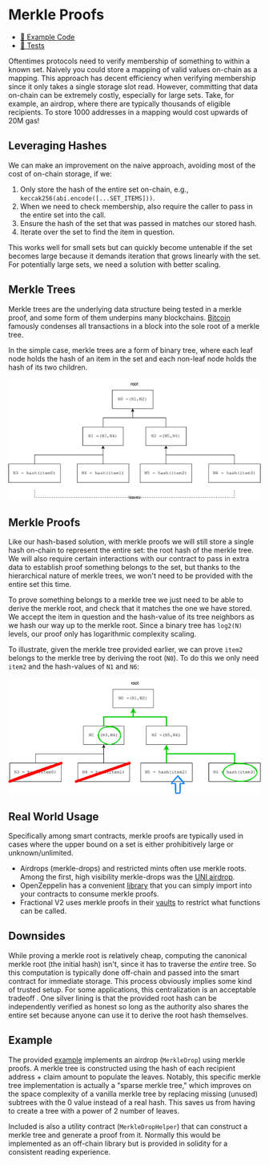 # Merkle Proofs

- [📜 Example Code](./MerkleProofs.sol)
- [🐞 Tests](../../test/MerkleProofs.t.sol)

Oftentimes protocols need to verify membership of something to within a known set. Naively you could store a mapping of valid values on-chain as a mapping. This approach has decent efficiency when verifying membership since it only takes a single storage slot read. However, committing that data on-chain can be extremely costly, especially for large sets. Take, for example, an airdrop, where there are typically thousands of eligible recipients. To store 1000 addresses in a mapping would cost upwards of 20M gas!

## Leveraging Hashes

We can make an improvement on the naive approach, avoiding most of the cost of on-chain storage, if we:

1. Only store the hash of the entire set on-chain, e.g., `keccak256(abi.encode([...SET_ITEMS]))`.
2. When we need to check membership, also  require the caller to pass in the entire set into the call.
3. Ensure the hash of the set that was passed in matches our stored hash.
4. Iterate over the set to find the item in question.

This works well for small sets but can quickly become untenable if the set becomes large because it demands iteration that grows linearly with the set. For potentially large sets, we need a solution with better scaling.

## Merkle Trees

Merkle trees are the underlying data structure being tested in a merkle proof, and some form of them underpins many blockchains. [Bitcoin](https://dev-notes.eu/2019/09/compute-bitcoin-merkle-root) famously condenses all transactions in a block into the sole root of a merkle tree.

In the simple case, merkle trees are a form of binary tree, where each leaf node holds the hash of an item in the set and each non-leaf node holds the hash of its two children.

![simple merkle tree](./merkle-tree.png)

## Merkle Proofs

Like our hash-based solution, with merkle proofs we will still store a single hash on-chain to represent the entire set: the root hash of the merkle tree. We will also require certain interactions with our contract to pass in extra data to establish proof something belongs to the set, but thanks to the hierarchical nature of merkle trees, we won't need to be provided with the entire set this time.

To prove something belongs to a merkle tree we just need to be able to derive the merkle root, and check that it matches the one we have stored. We accept the item in question and the hash-value of its tree neighbors as we hash our way up to the merkle root. Since a binary tree has `log2(N)` levels, our proof only has logarithmic complexity scaling.

To illustrate, given the merkle tree provided earlier, we can prove `item2` belongs to the merkle tree by deriving the root (`N0`). To do this we only need `item2` and the hash-values of `N1` and `N6`:

![merkle-proof](./merkle-proof.png)

## Real World Usage

Specifically among smart contracts, merkle proofs are typically used in cases where the upper bound on a set is either prohibitively large or unknown/unlimited.

- Airdrops (merkle-drops) and restricted mints often use merkle roots. Among the first, high visibility merkle-drops was the [UNI airdrop](https://github.com/Uniswap/merkle-distributor/blob/master/contracts/MerkleDistributor.sol).
- OpenZeppelin has a convenient [library](https://github.com/OpenZeppelin/openzeppelin-contracts/blob/master/contracts/utils/cryptography/MerkleProof.sol) that you can simply import into your contracts to consume merkle proofs.
- Fractional V2 uses merkle proofs in their [vaults](https://docs.fractional.art/fractional-v2-1/smart-contracts/vault/vault) to restrict what functions can be called.

## Downsides

While proving a merkle root is relatively cheap, computing the canonical merkle root (the initial hash) isn't, since it has to traverse the *entire* tree. So this computation is typically done off-chain and passed into the smart contract for immediate storage. This process obviously implies some kind of trusted setup. For some applications, this centralization is an acceptable tradeoff . One silver lining is that the provided root hash can be independently verified as honest so long as the authority also shares the entire set because anyone can use it to derive the root hash themselves.

## Example

The provided [example](./MerkleProofs.sol) implements an airdrop (`MerkleDrop`) using merkle proofs. A merkle tree is constructed using the hash of each recipient address + claim amount to populate the leaves. Notably, this specific merkle tree implementation is actually a "sparse merkle tree," which improves on the space complexity of a vanilla merkle tree by replacing missing (unused) subtrees with the 0 value instead of a real hash. This saves us from having to create a tree with a power of 2 number of leaves.

Included is also a utility contract (`MerkleDropHelper`) that can construct a merkle tree and generate a proof from it. Normally this would be implemented as an off-chain library but is provided in solidity for a consistent reading experience.
